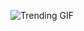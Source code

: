 ![Trending GIF](https://media2.giphy.com/media/v1.Y2lkPThiYjIxNzcydWpwamw2bjloYWVwN3JpM2t0Nzh6OWxjdGQ0YTZ4eXczNXFwaTZ6eiZlcD12MV9naWZzX3NlYXJjaCZjdD1n/GfLyPobJEnWDBJOhye/giphy.gif)
